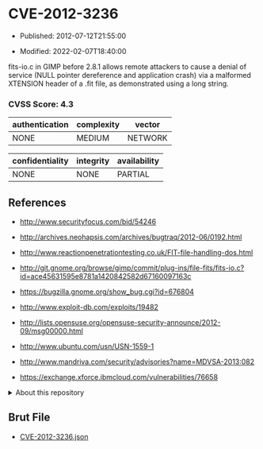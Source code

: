 # CVE-2012-3236

- Published: 2012-07-12T21:55:00

- Modified: 2022-02-07T18:40:00

fits-io.c in GIMP before 2.8.1 allows remote attackers to cause a denial of service (NULL pointer dereference and application crash) via a malformed XTENSION header of a .fit file, as demonstrated using a long string.

### CVSS Score: **4.3**

| authentication | complexity | vector |
| --- | --- | --- |
| NONE | MEDIUM | NETWORK |

| confidentiality | integrity | availability |
| --- | --- | --- |
| NONE | NONE | PARTIAL |

## References

* http://www.securityfocus.com/bid/54246

* http://archives.neohapsis.com/archives/bugtraq/2012-06/0192.html

* http://www.reactionpenetrationtesting.co.uk/FIT-file-handling-dos.html

* http://git.gnome.org/browse/gimp/commit/plug-ins/file-fits/fits-io.c?id=ace45631595e8781a1420842582d67160097163c

* https://bugzilla.gnome.org/show_bug.cgi?id=676804

* http://www.exploit-db.com/exploits/19482

* http://lists.opensuse.org/opensuse-security-announce/2012-09/msg00000.html

* http://www.ubuntu.com/usn/USN-1559-1

* http://www.mandriva.com/security/advisories?name=MDVSA-2013:082

* https://exchange.xforce.ibmcloud.com/vulnerabilities/76658

<details>
<summary>About this repository</summary> 

  This repository is part of the project [Live Hack CVE](https://github.com/Live-Hack-CVE). Main website can be found [www.live-hack.org](https://www.live-hack.org) 
  
  Made by [Sn0wAlice](https://github.com/Sn0wAlice) for the people that care about security and need to have a feed of the latest CVEs. Hope you enjoy it, don't forget to star the repo and follow me on [Twitter](https://twitter.com/Sn0wAlice) and [Github](https://github.com/Sn0wAlice). And that is my [personnal website](https://www.alice-snow.me/)

  - [Home Page](https://github.com/Live-Hack-CVE)
  - [Framework](https://github.com/Live-Hack-CVE/cve-framework)
  - [CVE database](https://github.com/Live-Hack-CVE/full_database)
  - [Changelog](https://github.com/Live-Hack-CVE/Changelog)
</details>

## Brut File

* [CVE-2012-3236.json](https://raw.githubusercontent.com/Live-Hack-CVE/full_database/main/cves/2012/CVE-2012-3236.json)

